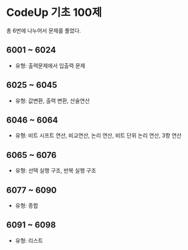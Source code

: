 # CodeUp 기초 100제

총 6번에 나누어서 문제를 풀었다.

## 6001 ~ 6024
- 유형: 출력문제에서 입출력 문제

## 6025 ~ 6045
- 유형: 값변환, 출력 변환, 산술연산

## 6046 ~ 6064
- 유형: 비트 시프트 연산, 비교연산, 논리 연산, 비트 단위 논리 연산, 3항 연산

## 6065 ~ 6076
- 유형: 선택 실행 구조, 반복 실행 구조

## 6077 ~ 6090
- 유형: 종합

## 6091 ~ 6098
- 유형: 리스트
